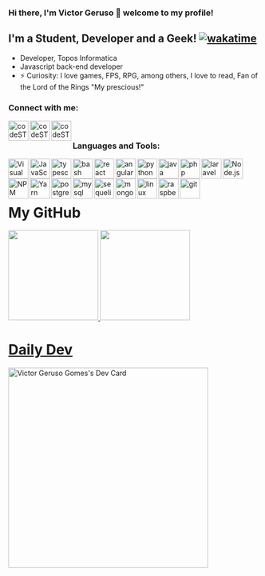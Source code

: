 ### Hi there, I'm Victor Geruso 👋 welcome to my profile!

## I'm a Student, Developer and a Geek! [![wakatime](https://wakatime.com/badge/user/ea23585a-b22a-499a-b003-910668d5c474.svg)](https://wakatime.com/@ea23585a-b22a-499a-b003-910668d5c474)

- Developer, Topos Informatica
- Javascript back-end developer
- ⚡ Curiosity: I love games, FPS, RPG, among others, I love to read, Fan of the Lord of the Rings "My prescious!"

### Connect with me:

[<img align="left" alt="codeSTACKr | Twitter" width="40px" src="https://cdn.jsdelivr.net/gh/devicons/devicon/icons/twitter/twitter-original.svg" />][twitter]
[<img align="left" alt="codeSTACKr | LinkedIn" width="40px" src="https://cdn.jsdelivr.net/gh/devicons/devicon/icons/linkedin/linkedin-original.svg" />][linkedin]
[<img align="left" alt="codeSTACKr | Instagram" width="40px" src="https://image.flaticon.com/icons/png/512/174/174855.png" />][instagram]

<br />

### Languages and Tools:

<img align="left" alt="Visual Studio Code" width="40px" src="https://cdn.jsdelivr.net/gh/devicons/devicon/icons/vscode/vscode-original.svg" />
<img align="left" alt="JavaScript" width="40px" src="https://cdn.jsdelivr.net/gh/devicons/devicon/icons/javascript/javascript-plain.svg" />
<img align="left" alt="typescript" width="40px" src="https://cdn.jsdelivr.net/gh/devicons/devicon/icons/typescript/typescript-plain.svg" />
<img align="left" alt="bash" width="40px" src="https://cdn.jsdelivr.net/gh/devicons/devicon/icons/bash/bash-original.svg" />
<img align="left" alt="react" width="40px" src="https://cdn.jsdelivr.net/gh/devicons/devicon/icons/react/react-original.svg" />
<img align="left" alt="angular" width="40px" src="https://cdn.jsdelivr.net/gh/devicons/devicon/icons/angularjs/angularjs-plain.svg" />
<img align="left" alt="python" width="40px" src="https://cdn.jsdelivr.net/gh/devicons/devicon/icons/python/python-original.svg" />
<img align="left" alt="java" width="40px" src="https://cdn.jsdelivr.net/gh/devicons/devicon/icons/java/java-plain.svg" />
<img align="left" alt="php" width="40px" src="https://cdn.jsdelivr.net/gh/devicons/devicon/icons/php/php-plain.svg" />
<img align="left" alt="laravel" width="40px" src="https://cdn.jsdelivr.net/gh/devicons/devicon/icons/laravel/laravel-plain.svg" />
<img align="left" alt="Node.js" width="40px" src="https://cdn.jsdelivr.net/gh/devicons/devicon/icons/nodejs/nodejs-plain.svg" />
<img align="left" alt="NPM" width="40px" src="https://cdn.jsdelivr.net/gh/devicons/devicon/icons/npm/npm-original-wordmark.svg" />
<img align="left" alt="Yarn" width="40px" src="https://cdn.jsdelivr.net/gh/devicons/devicon/icons/yarn/yarn-original.svg" />
<img align="left" alt="postgresql" width="40px" src="https://cdn.jsdelivr.net/gh/devicons/devicon/icons/postgresql/postgresql-plain.svg" />
<img align="left" alt="mysql" width="40px" src="https://cdn.jsdelivr.net/gh/devicons/devicon/icons/mysql/mysql-plain.svg" />
<img align="left" alt="sequelize" width="40px" src="https://cdn.jsdelivr.net/gh/devicons/devicon/icons/sequelize/sequelize-original.svg" />
<img align="left" alt="mongodb" width="40px" src="https://cdn.jsdelivr.net/gh/devicons/devicon/icons/mongodb/mongodb-plain.svg" />
<img align="left" alt="linux" width="40px" src="https://cdn.jsdelivr.net/gh/devicons/devicon/icons/linux/linux-plain.svg" />
<img align="left" alt="raspberry" width="40px" src="https://cdn.jsdelivr.net/gh/devicons/devicon/icons/raspberrypi/raspberrypi-original.svg" />
<img align="left" alt="git" width="40px" src="https://cdn.jsdelivr.net/gh/devicons/devicon/icons/git/git-plain.svg" />

<br />
<br />
<br />

<h1>My GitHub</h1>
<div>
  <a href="https://github.com/vgeruso">
  <img height="180em" src="https://github-readme-stats.vercel.app/api?username=vgeruso&show_icons=true&theme=dark&include_all_commits=true&count_private=true"/>
  <img height="180em" src="https://github-readme-stats.vercel.app/api/top-langs/?username=vgeruso&layout=compact&langs_count=7&theme=dark"/>
</div>
  
<h1>Daily Dev</h1>

<a href="https://app.daily.dev/vgeruso"><img src="https://api.daily.dev/devcards/7b6458bde8264469ab644839f8f3df65.png?r=h3y" width="400" alt="Victor Geruso Gomes's Dev Card"/></a>

[twitter]: https://twitter.com/vgeruso
[instagram]: https://www.instagram.com/victorgeruso/
[linkedin]: https://www.linkedin.com/in/victor-geruso-gomes-654a8111a/
